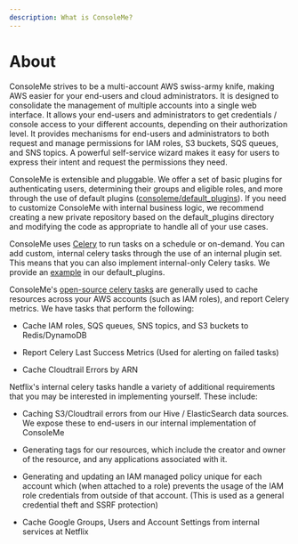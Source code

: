 ```yaml
---
description: What is ConsoleMe?
---
```


# About

ConsoleMe strives to be a multi-account AWS swiss-army knife, making AWS easier for your end-users and cloud administrators. It is designed to consolidate the management of multiple accounts into a single web interface. It allows your end-users and administrators to get credentials / console access to your different accounts, depending on their authorization level. It provides mechanisms for end-users and administrators to both request and manage permissions for IAM roles, S3 buckets, SQS queues, and SNS topics. A powerful self-service wizard makes it easy for users to express their intent and request the permissions they need.

ConsoleMe is extensible and pluggable. We offer a set of basic plugins for authenticating users, determining their groups and eligible roles, and more through the use of default plugins \([consoleme/default\_plugins](https://github.com/Netflix/consoleme/tree/master/default_plugins)\). If you need to customize ConsoleMe with internal business logic, we recommend creating a new private repository based on the default\_plugins directory and modifying the code as appropriate to handle all of your use cases.

ConsoleMe uses [Celery](https://github.com/celery/celery/) to run tasks on a schedule or on-demand. You can add custom, internal celery tasks through the use of an internal plugin set.  This means that you can also implement internal-only Celery tasks. We provide an [example](https://github.com/Netflix/consoleme/blob/master/default_plugins/consoleme_default_plugins/plugins/celery_tasks/celery_tasks.py#L56) in our default\_plugins.

ConsoleMe's [open-source celery tasks](https://github.com/Netflix/consoleme/blob/master/consoleme/celery/celery_tasks.py#L1503) are generally used to cache resources across your AWS accounts \(such as IAM roles\), and report Celery metrics. We have tasks that perform the following:

- Cache IAM roles, SQS queues, SNS topics, and S3 buckets to Redis/DynamoDB

- Report Celery Last Success Metrics \(Used for alerting on failed tasks\)

- Cache Cloudtrail Errors by ARN 

Netflix's internal celery tasks handle a variety of additional requirements that you may be interested in implementing yourself. These include:

- Caching S3/Cloudtrail errors from our Hive / ElasticSearch data sources. We expose these to end-users in our internal implementation of ConsoleMe

- Generating tags for our resources, which include the creator and owner of the resource, and any  applications associated with it.

- Generating and updating an IAM managed policy unique for each account which \(when attached to a role\) prevents the usage of the IAM role credentials from outside of that account. \(This is used as a general credential theft and SSRF protection\)

- Cache Google Groups, Users and Account Settings from internal services at Netflix 

